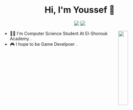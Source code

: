 
<h1 align="center">Hi, I'm Youssef 👋</h1>
<p align="center">
    <a href="https://www.linkedin.com/in/youssef-gamal-a8b652350?utm_source=share&utm_campaign=share_via&utm_content=profile&utm_medium=android_app"><img src="https://img.shields.io/badge/linkedin-%230177B5?style=flat&logo=linkedin&logoColor=white"/></a>
    <a href="https://www.instagram.com/xv_yossef_vx?igsh=bGVnN2sxejVodmZl"><img src="https://img.shields.io/badge/instagram-%23E4415F?style=flat&logo=instagram&logoColor=white"/></a>
  </p>
  
  <img src="https://user-images.githubusercontent.com/74038190/212257468-1e9a91f1-b626-4baa-b15d-5c385dfa7ed2.gif" align="right" width="25%"/>

  - :man_technologist: I'm Computer Science Student At El-Shorouk Academy .
  - :video_game: I hope to be Game Develpoer .
